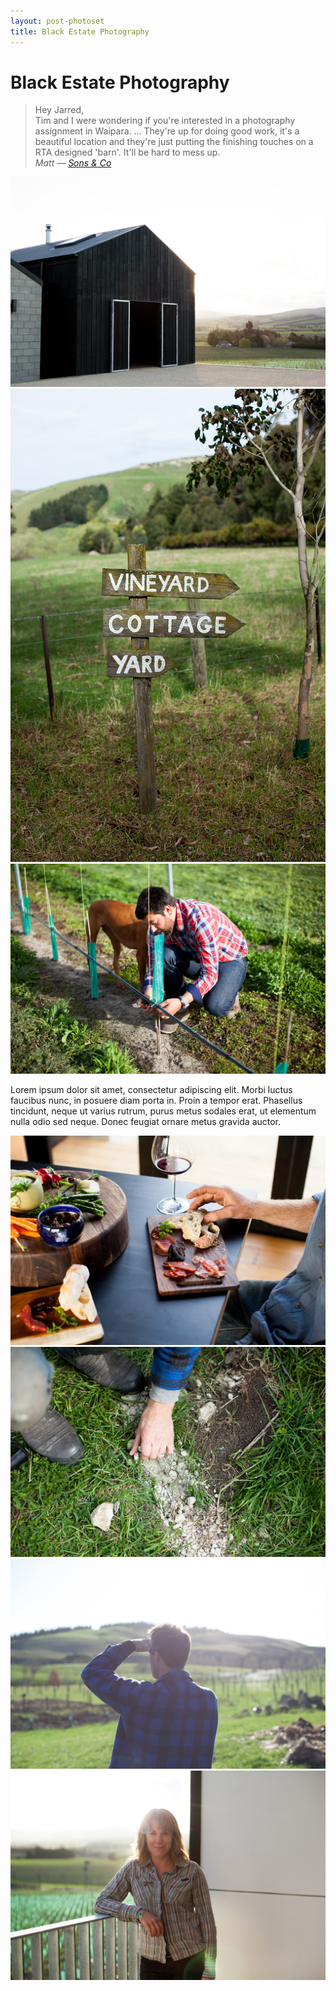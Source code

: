 ```yaml
---
layout: post-photoset
title: Black Estate Photography
---
```


# Black Estate Photography

> Hey Jarred,  
> Tim and I were wondering if you're interested in a photography assignment in Waipara. ... They're up for doing good work, it's a beautiful location and they're just putting the finishing touches on a RTA designed 'barn'. It'll be hard to mess up.  
> _Matt — [Sons & Co](http://www.sons.co.nz)_

<div class="image big">
	<img src="/images/black-estate/8.jpg" />
</div>

<div class="image">
	<img src="/images/black-estate/3.jpg" />
</div>

<div class="image">
	<img src="/images/black-estate/4.jpg" />
</div>

Lorem ipsum dolor sit amet, consectetur adipiscing elit. Morbi luctus faucibus nunc, in posuere diam porta in. Proin a tempor erat. Phasellus tincidunt, neque ut varius rutrum, purus metus sodales erat, ut elementum nulla odio sed neque. Donec feugiat ornare metus gravida auctor.

<div class="image big">
	<img src="/images/black-estate/5.jpg" />
</div>

<div class="image">
	<img src="/images/black-estate/1.jpg" />
</div>

<div class="image">
	<img src="/images/black-estate/9.jpg" />
</div>

<div class="image big">
	<img src="/images/black-estate/7.jpg" />
</div>







[^1]: Matt from Sons & co
[^2]: Matt from Sons & co